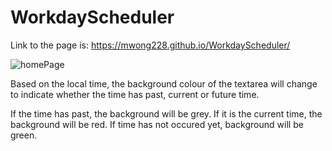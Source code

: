 # WorkdayScheduler

Link to the page is: https://mwong228.github.io/WorkdayScheduler/

![homePage](https://i.gyazo.com/f92fe30365f104a45e854204739e3311.png)

Based on the local time, the background colour of the textarea will change to indicate whether the time has past, current or future time.

  If the time has past, the background will be grey.
  If it is the current time, the background will be red.
  If time has not occured yet, background will be green.

